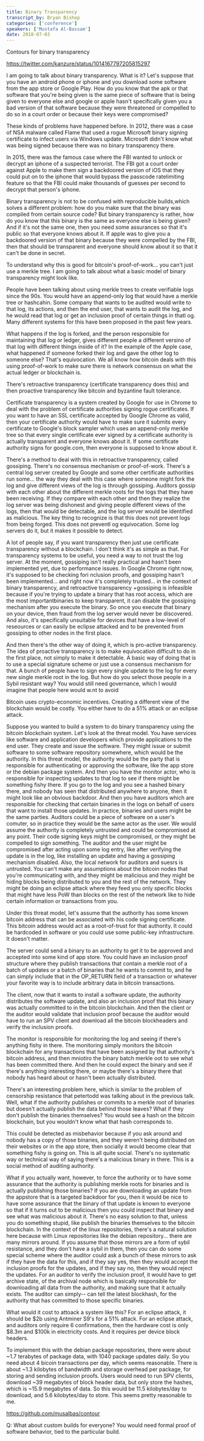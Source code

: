 ```yaml
---
title: Binary Transparency
transcript_by: Bryan Bishop
categories: ['conference']
speakers: ['Mustafa Al-Bassam']
date: 2018-07-03
---
```


Contours for binary transparency

<https://twitter.com/kanzure/status/1014167797205815297>

I am going to talk about binary transparency. What is it? Let's suppose that you have an android phone or iphone and you download some software from the app store or Google Play. How do you know that the apk or that software that you're being given is the same piece of software that is being given to everyone else and google or apple hasn't specifically given you a bad version of that software because they were threatened or compelled to do so in a court order or because their keys were compromised?

These kinds of problems have happened before. In 2012, there was a case of NSA malware called Flame that used a rogue Microsoft binary signing certificate to infect users via Windows update. Microsoft didn't know what was being signed because there was no binary transparency there.

In 2015, there was the famous case where the FBI wanted to unlock or decrypt an iphone of a suspected terrorist. The FBI got a court order against Apple to make them sign a backdoored version of iOS that they could put on to the iphone that would bypass the passcode ratelimiting feature so that the FBI could make thousands of guesses per second to decrypt that person's iphone.

Binary transparency is not to be confused with reproducible builds,which solves a different problem: how do you make sure that the binary was compiled from certain source code? But binary transparency is rather, how do you know that this binary is the same as everyone else is being given? And if it's not the same one, then you need some assurances so that it's public so that everyone knows about it. If apple was to give you a backdoored version of that binary because they were compelled by the FBI, then that should be transparent and everyone should know about it so that it can't be done in secret.

To understand why this is good for bitcoin's proof-of-work... you can't just use a merkle tree. I am going to talk about what a basic model of binary transparency might look like.

People have been talking about using merkle trees to create verifiable logs since the 90s. You would have an append-only log that would have a merkle tree or hashcahin. Some company that wants to be audited would write to that log, its actions, and then the end user, that wants to audit the log, and he would read that log or get an inclusion proof of certain things in thatl og. Many different systems for this have been proposed in the past few years.

What happens if the log is forked, and the person responsible for maintaining that log or ledger, gives different people a different versino of that log with different things inside of it? In the example of the Apple case, what happened if someone forked their log and gave the other log to someone else? That's equivocation. We all know how bitcoin deals with this using proof-of-work to make sure there is network consensus on what the actual ledger or blockchain is.

There's retroactive transparency (certificate transparency does this) and then proactive transparency like bitcoin and byzantine fault tolerance.

Certificate transparency is a system created by Google for use in Chrome to deal with the problem of certificate authorities signing rogue certificates. If you want to have an SSL certificate accepted by Google Chrome as valid, then your certificate authority would have to make sure it submits every certificate to Google's block sampler which uses an append-only merkle tree so that every single certificate ever signed by a certificate authority is actually transparent and everyone knows about it. If some certificate authority signs for google.com, then everyone is supposed to know about it.

There's a method to deal with this in retroactive transparency, called gossiping. There's no consensus mechanism or proof-of-work. There's a central log server created by Google and some other certificate authorities run some... the way they deal with this case where someone might fork the log and give different views of the log is through gossiping. Auditors gossip with each other about the different merkle roots for the logs that they have been receiving. If they compare with each other and then they realize the log server was being dishonest and giving people different views of the logs, then that would be detectable, and the log server would be identified as malicious. The key thing to recognize is that this does not prevent logs from being forged. This does not preventl og equivocation. Some log servers do it, but it makes it possible to detect.

A lot of people say, if you want transparency then just use certificate transparency without a blockchain. I don't think it's as simple as that. For transparency systems to be useful, you need a way to not trust the log server. At the moment, gossiping isn't really practical and hasn't been implemented yet, due to performance issues. In Google Chrome right now, it's supposed to be checking fori nclusion proofs, and gossiping hasn't been implemented... and right now it's completely trusted... in the context of binary transparency, and retroactive transparency +gossiping is infeasible because if you're trying to update a binary that has root access, which are the most importantbinaries to keep transparent, it can disable the gossiping mechanism after you execute the binary. So once you execute that binary on your device, then fraud from the log server would never be discovered. And also, it's specifically unsuitable for devices that have a low-level of reseources or can easily be eclipse attacked and to be prevented from gossiping to other nodes in the first place.

And then there's the other way of doing it, which is pro-active transparency. The idea of proactive transparency is to make equivocation difficult to do in the first place, not simply to make it detectable. A basic way of doing that is to use a special signature scheme or just use a consensus mechanism for that. A bunch of people have to sign every single update to the log for every new single merkle root in the log. But how do you select those people in a Sybil resistant way? You would still need governance, which I would imagine that people here would w.nt to avoid

Bitcoin uses crypto-economic incentives. Creating a different view of the blockchain would be costly. You either have to do a 51% attack or an eclipse attack.

Suppose you wanted to build a system to do binary transparency using the bitcoin blockchain system. Let's look at the threat model. You have services like software and application developers which provide applications to the end user. They create and issue the software. They might issue or submit software to some software repository somewhere, which would be the authority. In this threat model, the authority would be the party that is responsible for authenticating or approving the software, like the app store or the debian package system. And then you have the monitor actor, who is responsible for inspecting updates to that log to see if there might be something fishy there. If you go to the log and you see a hashed binary there, and nobody has seen that distributed anywhere to anyone, then it might look like an obvious backdoor. And then you have auditors which are responsible for checking that certain binaries in the logs on behalf of users that want to install those updates. In practice, binaries and users might be the same parties. Auditors could be a piece of software on a user's comuter, so in practice they would be the same actor as the user. We would assume the authority is completely untrusted and could be compromised at any point. Their code signing keys might be compromised, or they might be compelled to sign something. The auditor and the user might be compromised after acting upon some log entry, like after verifying the update is in the log, like installing an update and having a gossiping mechanism disabled. Also, the local network for auditors and suesrs is untrusted. You can't make any assumptions about the bitcoin nodes that you're communicating with, and they might be malicious and they might be hiding blocks being distributed to you and the rest of the network. They might be doing an eclipse attack where they feed you only specific blocks that might have less PoW than blocks on the rest of the network like to hide certain information or transactions from you.

Under this threat model, let's assume that the authority has some known bitcoin address that can be associated with his code signing certificate. This bitcoin address would act as a root-of-trust for that authority. It could be hardcoded in software or you could use some public-key infrastructure. It doesn't matter.

The server could send a binary to an authority to get it to be approved and accepted into some kind of app store. You could have an inclusion proof structure where they publish transactions that contain a merkle root of a batch of updates or a batch of binaries that he wants to commit to, and he can simply include that in the OP\_RETURN field of a transaction or whatever your favorite way is to include arbitrary data in bitcoin transactions.

The client, now that it wants to install a software update, the authority distributes the software update, and also an inclusion proof that this binary was actually committed to in the bitcoin blockchain. And then the client or the auditor would validate that inclusion proof because the auditor would have to run an SPV client and download all the bitcoin blockheaders and verify the inclusion proofs.

The monitor is responsible for monitoring the log and seeing if there's anything fishy in there. The monitoring simply monitors the bitcoin blockchain for any transactions that have been assigned by that authority's bitcoin address, and then mniotiro the binary batch merkle oot to see what has been committed there. And then he could expect the binary and see if there's anything interesting there, or maybe there's a binary there that nobody has heard about or hasn't been actually distributed.

There's an interesting problem here, which is similar to the problem of censorship resistance that petertodd was talking about in the previous talk. Well, what if the authority publishes or commits to a merkle root of binaries but doesn't actually publish the data behind those leaves? What if they don't publish the binaries themselves? You would see a hash on the bitcoin blockchain, but you wouldn't know what that hash corresponds to.

This could be detected as misbehavior because if you ask around and nobody has a copy of those binaries, and they weren't being distributed on their websites or in the app store, then socially it would become clear that something fishy is going on. This is all quite social. There's no systematic way or technical way of saying there's a malicious binary in there. This is a social method of auditing authority.

What if you actually want, however, to force the authority or to have some assurance that the authority is publishing merkle roots for binaries and is actually publishing those binaries? If you are downloading an update from the appstore that is a targeted backdoor for you, then it would be nice to have some assurance that the binary of that update is known to everyone so that if it turns out to be malicious then you could inspect that binary and see what was malicious about it. There's no easy solution to that, unless you do something stupid, like publish the binaries themselves to the bitcoin blockchain. In the context of the linux repositories, there's a natural solution here because with Linux repositories like the debian repository... there are many mirrors around. If you assume that those mirrors are a form of sybil resistance, and they don't have a sybil in them, then you can do some special scheme where the auditor could ask a bunch of these mirrors to ask if they have the data for this, and if they say yes, then they would accept the inclusion proofs for the updates, and if they say no, then they would reject the updates. For an auditor to verify the inclusion proof, it would have to get archive state, of the archival node which is basically responsible for downloading all data from the authority, and making sure that it actually exists. The auditor can simply-- can tell the latest blockhash, for the authority that has committed to those specific binaries.

What would it cost to attoack a system like this?  For an eclipse attack, it should be $2b using Antminer S9's for a 51% attack. For an eclipse attack, and auditors only require 6 confirmations, then the hardware cost is only $8.3m and $100k in electricity costs. And it requires per device block headers.

To implement this with the debian package repositories, there were about ~1.7 terabytes of package data, with 1040 package updates daily. So you need about 4 bicoin transactions per day, which seems reasonable. There is about ~1.3 kilobytes of bandwidth and storage overhead per package, for storing and sending inclusion proofs. Users would need to run SPV clients, download ~39 megabytes of block header data, but only store the hashes, which is ~15.9 megabytes of data. So this would be 11.5 kilobytes/day to download, and 5.6 kilobytes/day to store. This seems pretty reasonable to me.

<https://github.com/musalbas/contour>

Q: What about custom builds for everyone? You would need formal proof of software behavior, tied to the particular build. 
